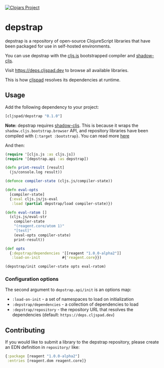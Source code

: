 [![Clojars Project](https://img.shields.io/clojars/v/cljspad/depstrap.svg)](https://clojars.org/cljspad/depstrap)

# depstrap

depstrap is a repository of open-source ClojureScript libraries that have been packaged for use in self-hosted environments.

You can use depstrap with the [cljs.js](http://cljs.github.io/api/cljs.js/) bootstrapped compiler and [shadow-cljs](http://shadow-cljs.org/).

Visit https://deps.cljspad.dev to browse all available libraries.

This is how [cljspad](https://cljspad.dev) resolves its dependencies at runtime.

## Usage

Add the following dependency to your project:

```clojure
[cljspad/depstrap "0.1.0"]
```

**Note:** depstrap requires [shadow-cljs](http://shadow-cljs.org/). This is because it wraps the `shadow.cljs.bootstrap.browser` API, and repository libraries have been compiled with `{:target :bootstrap}`. You can read more [here](https://code.thheller.com/blog/shadow-cljs/2017/10/14/bootstrap-support.html)

And then:

```clojure
(require '[cljs.js :as cljs.js])
(require '[depstrap.api :as depstrap])

(defn print-result [result]
  (js/console.log result))

(defonce compiler-state (cljs.js/compiler-state))

(defn eval-opts
  [compiler-state]
  {:eval cljs.js/js-eval
   :load (partial depstrap/load compiler-state)})

(defn eval-ratom []
  (cljs.js/eval-str
    compiler-state
    "(reagent.core/atom 1)"
    "[test]"
    (eval-opts compiler-state)
    print-result))

(def opts
  {:depstrap/dependencies '[[reagent "1.0.0-alpha2"]]
   :load-on-init          #{'reagent.core}})

(depstrap/init compiler-state opts eval-ratom)
```

### Configuration options

The second argument to `depstrap.api/init` is an options map:

* `:load-on-init` - a set of namespaces to load on initialization
* `:depstrap/dependencies` - a collection of dependencies to load
* `:depstrap/repository` - the repository URL that resolves the dependencies (default: `https://deps.cljspad.dev`)

## Contributing 

If you would like to submit a library to the depstrap repository, please create an EDN definition in `repository/` like:

```clojure
{:package [reagent "1.0.0-alpha2"]
 :entries [reagent.dom reagent.core]}
```
